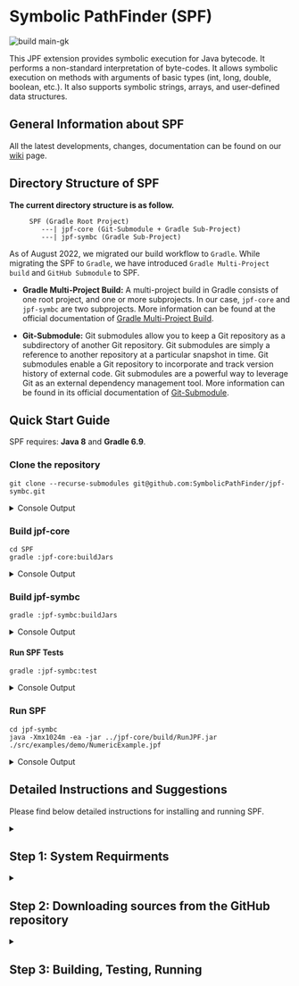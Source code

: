# Symbolic PathFinder (SPF)
![build main-gk](https://github.com/gaurangkudale/SPF/actions/workflows/main.yml/badge.svg)

This JPF extension provides symbolic execution for Java bytecode. It performs a non-standard interpretation of byte-codes. It allows symbolic execution on methods with arguments of basic types (int, long, double, boolean, etc.). It also supports symbolic strings, arrays, and user-defined data structures.

## General Information about SPF
All the latest developments, changes, documentation can be found on our
[wiki](https://github.com/SymbolicPathFinder/jpf-symbc/wiki) page.


## Directory Structure of SPF
**The current directory structure is as follow.**

```{bash}
     SPF (Gradle Root Project)
        ---| jpf-core (Git-Submodule + Gradle Sub-Project)
        ---| jpf-symbc (Gradle Sub-Project)
```

As of August 2022, we migrated our build workflow to `Gradle`. While migrating the SPF to `Gradle`, we have introduced `Gradle Multi-Project build` and `GitHub Submodule` to SPF.

* **Gradle Multi-Project Build:** A multi-project build in Gradle consists of one root project, and one or more subprojects. In our case, `jpf-core` and `jpf-symbc` are two subprojects. More information can be found at the official documentation of [Gradle Multi-Project Build](https://docs.gradle.org/current/userguide/multi_project_builds.html).
 
* **Git-Submodule:** Git submodules allow you to keep a Git repository as a subdirectory of another Git repository. Git submodules are simply a reference to another repository at a particular snapshot in time. Git submodules enable a Git repository  to incorporate and track version history of external code. Git submodules are a powerful way to leverage Git as an external dependency management tool. More information can be found in its official documentation of [Git-Submodule](https://git-scm.com/docs/git-submodule).
 
 
## Quick Start Guide

SPF requires: **Java 8** and **Gradle 6.9**.

### Clone the repository
```{bash}
git clone --recurse-submodules git@github.com:SymbolicPathFinder/jpf-symbc.git
```
<details>
<summary>Console Output</summary>

```
yannic@Yannics-MacBook-Pro Desktop % git clone --recurse-submodules git@github.com:SymbolicPathFinder/jpf-symbc.git
Cloning into 'SPF'...
remote: Enumerating objects: 2438, done.
remote: Counting objects: 100% (611/611), done.
remote: Compressing objects: 100% (217/217), done.
remote: Total 2438 (delta 320), reused 585 (delta 306), pack-reused 1827
Receiving objects: 100% (2438/2438), 67.00 MiB | 2.89 MiB/s, done.
Resolving deltas: 100% (1257/1257), done.
Updating files: 100% (1042/1042), done.
Submodule 'jpf-core' (https://github.com/javapathfinder/jpf-core) registered for path 'jpf-core'
Cloning into '/Users/yannic/Desktop/SPF/jpf-core'...
remote: Enumerating objects: 3892, done.
remote: Counting objects: 100% (357/357), done.
remote: Compressing objects: 100% (208/208), done.
remote: Total 3892 (delta 114), reused 260 (delta 68), pack-reused 3535
Receiving objects: 100% (3892/3892), 2.27 MiB | 2.54 MiB/s, done.
Resolving deltas: 100% (1874/1874), done.
Submodule path 'jpf-core': checked out '45a4450cd0bd1193df5419f7c9d9b89807d00db6'
```
</details>

### Build jpf-core
```{bash}
cd SPF
gradle :jpf-core:buildJars
```
<details>
<summary>Console Output</summary>

```{bash}
yannic@Yannics-MacBook-Pro SPF % gradle :jpf-core:buildJars
jpf-core
jpf-symbc

> Task :jpf-core:compileJava
/Users/yannic/Desktop/SPF/jpf-core/src/main/gov/nasa/jpf/vm/HashedAllocationContext.java:21: warning: sun.misc.SharedSecrets is internal proprietary API and may be removed in a future release
import sun.misc.SharedSecrets;
               ^
/Users/yannic/Desktop/SPF/jpf-core/src/main/gov/nasa/jpf/vm/HashedAllocationContext.java:22: warning: sun.misc.JavaLangAccess is internal proprietary API and may be removed in a future release
import sun.misc.JavaLangAccess;
               ^
/Users/yannic/Desktop/SPF/jpf-core/src/main/gov/nasa/jpf/vm/HashedAllocationContext.java:85: warning: sun.misc.JavaLangAccess is internal proprietary API and may be removed in a future release
   static final JavaLangAccess JLA = SharedSecrets.getJavaLangAccess();
                ^
/Users/yannic/Desktop/SPF/jpf-core/src/main/gov/nasa/jpf/vm/HashedAllocationContext.java:85: warning: sun.misc.SharedSecrets is internal proprietary API and may be removed in a future release
   static final JavaLangAccess JLA = SharedSecrets.getJavaLangAccess();
                                     ^
Note: /Users/yannic/Desktop/SPF/jpf-core/src/main/gov/nasa/jpf/vm/choice/PermutationCG.java uses or overrides a deprecated API.
Note: Recompile with -Xlint:deprecation for details.
Note: Some input files use unchecked or unsafe operations.
Note: Recompile with -Xlint:unchecked for details.
4 warnings

> Task :jpf-core:compileClassesJava
/Users/yannic/Desktop/SPF/jpf-core/src/classes/java/lang/ClassLoader.java:29: warning: sun.misc.CompoundEnumeration is internal proprietary API and may be removed in a future release
import sun.misc.CompoundEnumeration;
               ^
/Users/yannic/Desktop/SPF/jpf-core/src/classes/java/lang/ClassLoader.java:114: warning: sun.misc.CompoundEnumeration is internal proprietary API and may be removed in a future release
    return new CompoundEnumeration<URL>(resEnum);
               ^
/Users/yannic/Desktop/SPF/jpf-core/src/classes/sun/misc/JavaNetAccess.java:32: warning: sun.misc.URLClassPath is internal proprietary API and may be removed in a future release
    URLClassPath getURLClassPath (URLClassLoader ucl);
    ^
/Users/yannic/Desktop/SPF/jpf-core/src/classes/sun/misc/SharedSecrets.java:52: warning: sun.misc.JavaUtilJarAccess is internal proprietary API and may be removed in a future release
  private static JavaUtilJarAccess javaUtilJarAccess;
                 ^
/Users/yannic/Desktop/SPF/jpf-core/src/classes/sun/misc/SharedSecrets.java:60: warning: sun.misc.JavaOISAccess is internal proprietary API and may be removed in a future release
  private static JavaOISAccess javaOISAccess;
                 ^
/Users/yannic/Desktop/SPF/jpf-core/src/classes/sun/misc/SharedSecrets.java:61: warning: sun.misc.JavaObjectInputStreamAccess is internal proprietary API and may be removed in a future release
  private static JavaObjectInputStreamAccess javaObjectInputStreamAccess;
                 ^
/Users/yannic/Desktop/SPF/jpf-core/src/classes/sun/misc/SharedSecrets.java:82: warning: sun.misc.JavaUtilJarAccess is internal proprietary API and may be removed in a future release
  public static JavaUtilJarAccess javaUtilJarAccess() {
                ^
/Users/yannic/Desktop/SPF/jpf-core/src/classes/sun/misc/SharedSecrets.java:88: warning: sun.misc.JavaUtilJarAccess is internal proprietary API and may be removed in a future release
  public static void setJavaUtilJarAccess(JavaUtilJarAccess access) {
                                          ^
/Users/yannic/Desktop/SPF/jpf-core/src/classes/sun/misc/SharedSecrets.java:142: warning: sun.misc.JavaObjectInputStreamAccess is internal proprietary API and may be removed in a future release
  public static JavaObjectInputStreamAccess getJavaObjectInputStreamAccess() {
                ^
/Users/yannic/Desktop/SPF/jpf-core/src/classes/sun/misc/SharedSecrets.java:151: warning: sun.misc.JavaObjectInputStreamAccess is internal proprietary API and may be removed in a future release
  public static void setJavaObjectInputStreamAccess(JavaObjectInputStreamAccess access) {
                                                    ^
/Users/yannic/Desktop/SPF/jpf-core/src/classes/sun/misc/SharedSecrets.java:162: warning: sun.misc.JavaOISAccess is internal proprietary API and may be removed in a future release
  public static void setJavaOISAccess(JavaOISAccess access) {
                                      ^
/Users/yannic/Desktop/SPF/jpf-core/src/classes/sun/misc/SharedSecrets.java:166: warning: sun.misc.JavaOISAccess is internal proprietary API and may be removed in a future release
  public static JavaOISAccess getJavaOISAccess() {
                ^
/Users/yannic/Desktop/SPF/jpf-core/src/classes/sun/misc/SharedSecrets.java:175: warning: sun.misc.JavaObjectInputStreamReadString is internal proprietary API and may be removed in a future release
  public void setJavaObjectInputStreamReadString(sun.misc.JavaObjectInputStreamReadString ignored) {
                                                         ^
/Users/yannic/Desktop/SPF/jpf-core/src/classes/java/lang/System.java:64: warning: sun.misc.VM is internal proprietary API and may be removed in a future release
    sun.misc.VM.saveAndRemoveProperties(properties);
            ^
14 warnings

> Task :jpf-core:compilePeersJava
/Users/yannic/Desktop/SPF/jpf-core/src/peers/gov/nasa/jpf/vm/JPF_java_util_Random.java:32: warning: sun.misc.Unsafe is internal proprietary API and may be removed in a future release
import sun.misc.Unsafe;
               ^
/Users/yannic/Desktop/SPF/jpf-core/src/peers/gov/nasa/jpf/vm/JPF_java_util_Random.java:93: warning: sun.misc.Unsafe is internal proprietary API and may be removed in a future release
  private static Unsafe unsafe;
                 ^
/Users/yannic/Desktop/SPF/jpf-core/src/peers/gov/nasa/jpf/vm/JPF_java_util_Random.java:99: warning: sun.misc.Unsafe is internal proprietary API and may be removed in a future release
      Field singletonField = Unsafe.class.getDeclaredField("theUnsafe");
                             ^
/Users/yannic/Desktop/SPF/jpf-core/src/peers/gov/nasa/jpf/vm/JPF_java_util_Random.java:101: warning: sun.misc.Unsafe is internal proprietary API and may be removed in a future release
      unsafe = (Unsafe)singletonField.get(null);
                ^
4 warnings

> Task :jpf-core:compileTestJava
/Users/yannic/Desktop/SPF/jpf-core/src/tests/gov/nasa/jpf/test/vm/reflection/ReflectionTest.java:34: warning: sun.reflect.Reflection is internal proprietary API and may be removed in a future release
      Class<?> callerCls = sun.reflect.Reflection.getCallerClass(0); // that would be getCallerClass()
                                      ^
/Users/yannic/Desktop/SPF/jpf-core/src/tests/gov/nasa/jpf/test/vm/reflection/ReflectionTest.java:38: warning: sun.reflect.Reflection is internal proprietary API and may be removed in a future release
      callerCls = sun.reflect.Reflection.getCallerClass(1); // foo()
                             ^
/Users/yannic/Desktop/SPF/jpf-core/src/tests/gov/nasa/jpf/test/vm/reflection/ReflectionTest.java:42: warning: sun.reflect.Reflection is internal proprietary API and may be removed in a future release
      callerCls = sun.reflect.Reflection.getCallerClass(2); // bar()
                             ^
/Users/yannic/Desktop/SPF/jpf-core/src/tests/gov/nasa/jpf/test/vm/reflection/ReflectionTest.java:46: warning: sun.reflect.Reflection is internal proprietary API and may be removed in a future release
      callerCls = sun.reflect.Reflection.getCallerClass(3); // callIt()
                             ^
Note: /Users/yannic/Desktop/SPF/jpf-core/src/tests/gov/nasa/jpf/test/vm/reflection/ReflectionTest.java uses or overrides a deprecated API.
Note: Recompile with -Xlint:deprecation for details.
Note: Some input files use unchecked or unsafe operations.
Note: Recompile with -Xlint:unchecked for details.
4 warnings

Deprecated Gradle features were used in this build, making it incompatible with Gradle 7.0.
Use '--warning-mode all' to show the individual deprecation warnings.
See https://docs.gradle.org/6.9.2/userguide/command_line_interface.html#sec:command_line_warnings

BUILD SUCCESSFUL in 6s
15 actionable tasks: 15 executed
```
</details>

### Build jpf-symbc
```{bash}
gradle :jpf-symbc:buildJars
```
<details>
<summary>Console Output</summary>

```
yannic@Yannics-MacBook-Pro SPF % gradle :jpf-symbc:buildJars
jpf-core
jpf-symbc

> Task :jpf-symbc:compileJava
Note: Some input files use unchecked or unsafe operations.
Note: Recompile with -Xlint:unchecked for details.

> Task :jpf-symbc:compileExamplesJava
Note: Some input files use unchecked or unsafe operations.
Note: Recompile with -Xlint:unchecked for details.

Deprecated Gradle features were used in this build, making it incompatible with Gradle 7.0.
Use '--warning-mode all' to show the individual deprecation warnings.
See https://docs.gradle.org/6.9.2/userguide/command_line_interface.html#sec:command_line_warnings

BUILD SUCCESSFUL in 7s
12 actionable tasks: 12 executed
```
</details>


#### Run SPF Tests
```{bash}
gradle :jpf-symbc:test
```
<details>
<summary>Console Output</summary>

```{bash}
yannic@Yannics-MacBook-Pro SPF % gradle :jpf-symbc:test
jpf-core
jpf-symbc

> Task :jpf-symbc:test

gov.nasa.jpf.symbc.TestSymbolicJPF > testISUB_oneConcrete PASSED

gov.nasa.jpf.symbc.TestSymbolicJPF > testIADD_bothSymbolic PASSED

gov.nasa.jpf.symbc.TestSymbolicJPF > testISUB_bothSymbolic PASSED

gov.nasa.jpf.symbc.TestSymbolicJPF > testIADD_oneConcrete PASSED

gov.nasa.jpf.symbc.TestIntStatic1 > mainTest PASSED

gov.nasa.jpf.symbc.TestTermination > mainTest PASSED

gov.nasa.jpf.symbc.TestFCMPLConditions > mainTest PASSED

gov.nasa.jpf.symbc.TestFloatVirtual1 > mainTest PASSED

gov.nasa.jpf.symbc.TestBooleanSpecial1 > mainTest PASSED

gov.nasa.jpf.symbc.TestDCMPLConditions > mainTest PASSED

gov.nasa.jpf.symbc.TestBooleanVirtual1 > mainTest PASSED

gov.nasa.jpf.symbc.TestFloatSpecial1 > mainTest PASSED

gov.nasa.jpf.symbc.TestInvokeSTATICandVIRTUAL > mainTest PASSED

gov.nasa.jpf.symbc.TestLCMPConditions > mainTest PASSED

gov.nasa.jpf.symbc.TestIntSpecial1 > mainTest PASSED

gov.nasa.jpf.symbc.TestDoubleStatic1 > mainTest PASSED

gov.nasa.jpf.symbc.TestFloatStatic1 > mainTest PASSED

gov.nasa.jpf.symbc.TestIntVirtual1 > mainTest PASSED

gov.nasa.jpf.symbc.TestSymbc > testSymbcDriver PASSED

gov.nasa.jpf.symbc.TestMethodInvocation > mainTest PASSED

gov.nasa.jpf.symbc.TestDoubleSpecial1 > mainTest PASSED

gov.nasa.jpf.symbc.TestBooleanStatic1 > mainTest PASSED

gov.nasa.jpf.symbc.TestDoubleVirtual1 > mainTest PASSED

gov.nasa.jpf.symbc.TestSwitch > mainTest PASSED
Test Execution: SUCCESS
Summary: 24 tests, 24 passed, 0 failed, 0 skipped

Deprecated Gradle features were used in this build, making it incompatible with Gradle 7.0.
Use '--warning-mode all' to show the individual deprecation warnings.
See https://docs.gradle.org/6.9.2/userguide/command_line_interface.html#sec:command_line_warnings

BUILD SUCCESSFUL in 21s
13 actionable tasks: 6 executed, 7 up-to-date
```
</details>


### Run SPF

```{bash}
cd jpf-symbc
java -Xmx1024m -ea -jar ../jpf-core/build/RunJPF.jar ./src/examples/demo/NumericExample.jpf
```

<details>
<summary>Console Output</summary>

```
yannic@Yannics-MacBook-Pro jpf-symbc % java -Xmx1024m -ea -jar ../jpf-core/build/RunJPF.jar ./src/examples/demo/NumericExample.jpf
symbolic.min_int=-2147483648
symbolic.min_long=-9223372036854775808
symbolic.min_short=-32768
symbolic.min_byte=-128
symbolic.min_char=0
symbolic.max_int=2147483647
symbolic.max_long=9223372036854775807
symbolic.max_short=32767
symbolic.max_byte=127
symbolic.max_char=65535
symbolic.min_double=4.9E-324
symbolic.max_double=1.7976931348623157E308
JavaPathfinder core system v8.0 (rev c25d564ee76089e11adaa171137b2d7a2905e943) - (C) 2005-2014 United States Government. All rights reserved.


====================================================== system under test
demo.NumericExample.main()

====================================================== search started: 26/11/22 12:28 PM
Property Violated: PC is constraint # = 1
((a_1_SYMINT[-2147483648] + b_2_SYMINT[-2147483646]) - CONST_2) == CONST_0
Property Violated: result is  "java.lang.ArithmeticException: div by 0..."
****************************

====================================================== error 1
gov.nasa.jpf.vm.NoUncaughtExceptionsProperty
java.lang.ArithmeticException: div by 0
	at demo.NumericExample.test(NumericExample.java:26)
	at demo.NumericExample.main(NumericExample.java:34)


====================================================== snapshot #1
thread java.lang.Thread:{id:0,name:main,status:RUNNING,priority:5,isDaemon:false,lockCount:0,suspendCount:0}
  call stack:
	at demo.NumericExample.test(NumericExample.java:26)
	at demo.NumericExample.main(NumericExample.java:34)


====================================================== Method Summaries
Inputs: a_1_SYMINT,b_2_SYMINT

demo.NumericExample.test(-2147483648,-2147483646)  --> "java.lang.ArithmeticException: div by 0..."

====================================================== Method Summaries (HTML)
<h1>Test Cases Generated by Symbolic JavaPath Finder for demo.NumericExample.test (Path Coverage) </h1>
<table border=1>
<tr><td>a_1_SYMINT</td><td>b_2_SYMINT</td><td>RETURN</td></tr>
<tr><td>-2147483648</td><td>-2147483646</td><td>"java.lang.ArithmeticException: div by 0..."</td></tr>
</table>

====================================================== results
error #1: gov.nasa.jpf.vm.NoUncaughtExceptionsProperty "java.lang.ArithmeticException: div by 0  at demo.N..."

====================================================== statistics
elapsed time:       00:00:00
states:             new=3,visited=0,backtracked=3,end=0
search:             maxDepth=2,constraints=0
choice generators:  thread=1 (signal=0,lock=1,sharedRef=0,threadApi=0,reschedule=0), data=1
heap:               new=466,released=4,maxLive=0,gcCycles=1
instructions:       6308
max memory:         245MB
loaded code:        classes=85,methods=1648

====================================================== search finished: 26/11/22 12:28 PM
```
</details>


## Detailed Instructions and Suggestions
 
Please find below detailed instructions for installing and running SPF.
 
<details>
<summary><h2>Step 1: System Requirments</h2></summary>
SPF is a pure Java Application, The minimal version is Java SE 8. We generally advise using the latest stable Java version 8 that is available for your platform.
 
You can determine your Java version by executing the following statement in the command line.

~~~~~~~~ {.bash}
> java -version
java version "1.8.0_341"
Java(TM) SE Runtime Environment (build 1.8.0_341-b10)
Java HotSpot(TM) 64-Bit Server VM (build 25.341-b10, mixed mode)
...
~~~~~~~~

### Java specifics for Windows
Make sure you have the JDK installed, otherwise there is no javac compiler available.

In order to build JPF from a Windows Command Prompt, you have to set the `JAVA_HOME` environment variable. 

### Java specifics for OS X
On Mac OS X 10.10, Java 1.7 is the default, but `/Applications/Utilities/Java Preferences.app` can change the setting. In some cases, it may be necessary to manually change the symlink that determines which version is default:

~~~~~~~~ {.bash}
sudo rm /System/Library/Frameworks/JavaVM.framework/Versions/Current
sudo ln -s 1.8 /System/Library/Frameworks/JavaVM.framework/Versions/Current
~~~~~~~~

### Gradle (Build Automation Tool)

Make sure that you use [Gradle version 6.9](https://gradle.org/next-steps/?version=6.9&format=bin)!

If you want to build the SPF source repositories, you need to install the Gradle. Please follow the [step by step installation guide for Gradle](https://docs.gradle.org/6.9/userguide/installation.html).

You can check your Gradle version by executing the following command in the command line:

```{bash}
> gradle -version
------------------------------------------------------------
Gradle 6.9
------------------------------------------------------------

Build time:   2021-05-07 07:28:53 UTC
Revision:     afe2e24ababc7b0213ccffff44970aa18035fc0e

Kotlin:       1.4.20
Groovy:       2.5.12
Ant:          Apache Ant(TM) version 1.10.9 compiled on September 27 2020
JVM:          1.8.0_341 (Oracle Corporation 25.341-b10)
OS:           Windows 11 10.0 amd64
```

If you are new to Gradle, check the [official website](https://docs.gradle.org/6.9/userguide/userguide.html) to learn the basics.
Note that all major IDEs (e.g., Netbeans, Eclipse, IntelliJ) come with Gradle support by default.
</details>

<details close>
<summary><h2>Step 2: Downloading sources from the GitHub repository</h2></summary>
SPF sources are kept as https://github.com/SymbolicPathFinder repositories on GitHub within the [Symbolic PathFinder](https://github.com/SymbolicPathFinder) organization. You need to clone the repository (e.g. https://github.com/gaurangkudale/SPF/tree/main-gk) that you are interested in.

There are two stable branches in our repository:
1. `java-8-ant`: It provides Java 8 support using the Ant Build system.
2. `master`: Contains the latest stable version of our repository. In this version of SPF, we have introduced jpf-core as a git-submodule.

If you want to keep using Ant, consider using the `java-8-ant` branch. The branch `master` uses Gradle.

Feel free to fork the desired repository. Contributions are welcome, and we invite you to subscribe to our mailing list: java-pathfinder@googlegroups.com

We also encourage you to check the following GitHub guides to familiarize yourself with the GitHub development workflow:

1. [Fork a Repo](https://help.github.com/articles/fork-a-repo/)
2. [About Pull Requests](https://help.github.com/articles/about-pull-requests/)

### Command Line Access

#### Getting the source files

To check out the SPF, it is recommended to fork the repository.


> If you only want to download the project, you can just download the repository content as a zip file.
> On the repository page, click on the `Clone or Download` button, and proceed with `Download as ZIP`.


When you fork a GitHub repository, you create a copy of the project in your GitHub account.
Then, use the git command `clone` to check out your forked repository in your local machine.

> In the following example, we use SSH but you can also use HTTPS. Note that you will have to use your
> username and password when using HTTPS. See the [Connecting to GitHub with SSH](https://help.github.com/articles/connecting-to-github-with-ssh/) guide for more info.


~~~~~~~~ {.bash}
> cd ~/SPF

> git clone --recurse-submodules https://github.com/gaurangkudale/SPF.git -b main-gk
Cloning into 'SPF'...
remote: Enumerating objects: 2408, done.
remote: Counting objects: 100% (581/581), done.
remote: Compressing objects: 100% (297/297), done.
Receiving objects: 100% (2408/2408), 66.90 MiB | 344.00 KiB/sreused 1827
Receiving objects: 100% (2408/2408), 66.99 MiB | 145.00 KiB/s, done.
Resolving deltas: 100% (1229/1229), done.
Updating files: 100% (1042/1042), done.
Submodule 'jpf-core' (https://github.com/javapathfinder/jpf-core) registered for path 'jpf-core'
Cloning into 'C:/Users/gaura/Desktop/SPF Wiki/jpf-symbc.wiki/SPF/jpf-core'...
remote: Enumerating objects: 3873, done.
remote: Counting objects: 100% (338/338), done.
remote: Compressing objects: 100% (196/196), done.
remote: Total 3873 (delta 108), reused 245 (delta 63), pack-reused 3535
Receiving objects: 100% (3873/3873), 2.26 MiB | 1002.00 KiB/s, done.
Resolving deltas: 100% (1868/1868), done.
~~~~~~~~

### Synchronizing your forked repository with our main repository

When you have a forked repository, it will not update git-submodule automatically when the original repository updates.
To keep your forked repository synchronized, proceed with the following steps:

1. Add a reference to our main repository

~~~~~~~~ {.bash}
> cd ~/SPF
> git remote add upstream https://github.com/gaurangkudale/SPF
~~~~~~~~

2. Use the git command `pull` to fetch and merge the changes from `upstream` into your local repository

~~~~~~~~ {.bash}
> git pull upstream master

~~~~~~~~

Now, your local repostory is synchronized, but you need to update your remote (forked repository on GitHub) repository.

3. Use the git command `push` to submit the local changes:


~~~~~~~~ {.bash}
> git push origin master
~~~~~~~~

4. To update git sub-module use the following command:

~~~~~~~~ {.bash}
>  git submodule update --init --recursive
>  git submodule foreach --recursive git fetch
>  git submodule foreach git merge origin master
~~~~~~~~

If you want to contribute to the project, you must make changes in your local repository and push them to your forked remote repository. In this situation, your remote repository is ahead of ours, and you must **create a pull request**. For more info, please, check the [Creating a Pull Request](https://help.github.com/articles/creating-a-pull-request/) guide.
***

</details>

<details>
<summary><h2>Step 3: Building, Testing, Running</h2></summary>

### Building SPF

#### Using the command line

The SPF repository includes a Gradle wrapper that requires nothing except Java to execute. It ensures that all JPF developers and environments use the same builder to avoid any kind of configuration issue.
Note that we assume that `./gradle` is used below, which installs a local copy of version 6.9. If you use your own version of Gradle, make sure it is version 6.9 or below.

**Note:** On Ubuntu, the `command apt-get install gradle` seems to install an older version of gradle (version 2.x) which is incompatible with the project and causes unzipping errors. Hence, it is recommended to visit the [Official Gradle installation guide](https://docs.gradle.org/6.9/userguide/installation.html) for installing the 6.9 version of gradle.


```{bash}
> cd SPF
> ./gradlew :jpf-core:buildJars
     jpf-core
     jpf-symbc

     Deprecated Gradle features were used in this build, making it incompatible with Gradle 7.0.
     Use '--warning-mode all' to show the individual deprecation warnings.
     See https://docs.gradle.org/6.9/userguide/command_line_interface.html#sec:command_line_warnings

     BUILD SUCCESSFUL in 2s
     15 actionable tasks: 2 executed, 13 up-to-date

> ./gradlew :jpf-symbc:buildJars
     jpf-core
     jpf-symbc

     > Task :jpf-symbc:compileJava
     Note: Some input files use unchecked or unsafe operations.
     Note: Recompile with -Xlint:unchecked for details.

     > Task :jpf-symbc:compileExamplesJava
     Note: Some input files use unchecked or unsafe operations.
     Note: Recompile with -Xlint:unchecked for details.

     Deprecated Gradle features were used in this build, making it incompatible with Gradle 7.0.
     Use '--warning-mode all' to show the individual deprecation warnings.
     See https://docs.gradle.org/6.9/userguide/command_line_interface.html#sec:command_line_warnings

     BUILD SUCCESSFUL in 20s
     12 actionable tasks: 12 executed   
     
```

In the following, there is a summary of the main build tasks.
If you want to have some help about what other tasks are available, check the command `./gradlew tasks --all`.

```
SPF Build tasks
---------------
> gradle :jpf-symbc:buildJars - Generates all core JPF jar files.
> gradle :jpf-symbc:compile - Compiles all JPF core sources.

SPF Distribution tasks
----------------------
> gradle :jpf-symbc:dist - Builds binary distribution.
> gradle :jpf-symbc:srcDist - Builds the source distribution.

Verification tasks
------------------
> gradle :jpf-symbc:test - Runs core regression tests.
```

### Running SPF

#### Run Simple Example from the command line
Inside the jpf-symbc folder, run the following command:


~~~~~~~~ {.bash}
> cd SPF
> cd jpf-symbc
> java -Xmx1024m -ea -jar ../jpf-core/build/RunJPF.jar src/examples/demo/StringExample.jpf
symbolic.min_int=-2147483648
symbolic.min_long=-9223372036854775808
symbolic.min_short=-32768
symbolic.min_byte=-128
symbolic.min_char=0
symbolic.max_int=2147483647
symbolic.max_long=9223372036854775807
symbolic.max_short=32767
symbolic.max_byte=127
symbolic.max_char=65535
symbolic.min_double=4.9E-324
symbolic.max_double=1.7976931348623157E308
JavaPathfinder core system v8.0 (rev 643cf6064f1906cde3e1b5f92d83f3695332f4f8) - (C) 2005-2014 United States Government. All rights reserved.


====================================================== system under test
demo.StringExample.main()

====================================================== search started: 8/9/22 1:02 PM
start
end

====================================================== Method Sequences

====================================================== JUnit 4.0 test class
import static org.junit.Assert.*;
import org.junit.Before;
import org.junit.Test;

public class demo_StringExampleTest {

        private demo.StringExample demo_stringexample;

        @Before
        public void setUp() throws Exception {
                demo_stringexample = new demo.StringExample();
        }
}

====================================================== results
no errors detected

====================================================== statistics
elapsed time:       00:00:00
states:             new=2,visited=0,backtracked=2,end=1
search:             maxDepth=2,constraints=0
choice generators:  thread=1 (signal=0,lock=1,sharedRef=0,threadApi=0,reschedule=0), data=1
heap:               new=456,released=13,maxLive=450,gcCycles=2
instructions:       6403
max memory:         236MB
loaded code:        classes=81,methods=1619

====================================================== search finished: 8/9/22 1:02 PM
~~~~~~~~




